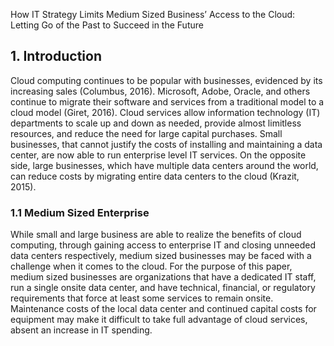 How IT Strategy Limits Medium Sized Business’ Access to the Cloud: 
Letting Go of the Past to Succeed in the Future 

## 1. Introduction

Cloud computing continues to be popular with businesses, evidenced by its increasing sales (Columbus, 2016). Microsoft, Adobe, Oracle, and others continue to migrate their software and services from a traditional model to a cloud model (Giret, 2016). Cloud services allow information technology (IT) departments to scale up and down as needed, provide almost limitless resources, and reduce the need for large capital purchases. Small businesses, that cannot justify the costs of installing and maintaining a data center, are now able to run enterprise level IT services. On the opposite side, large businesses, which have multiple data centers around the world, can reduce costs by migrating entire data centers to the cloud (Krazit, 2015). 

### 1.1 Medium Sized Enterprise

While small and large business are able to realize the benefits of cloud computing, through gaining access to enterprise IT and closing unneeded data centers respectively, medium sized businesses may be faced with a challenge when it comes to the cloud. For the purpose of this paper, medium sized businesses are organizations that have a dedicated IT staff, run a single onsite data center, and have technical, financial, or regulatory requirements that force at least some services to remain onsite. Maintenance costs of the local data center and continued capital costs for equipment may make it difficult to take full advantage of cloud services, absent an increase in IT spending.
